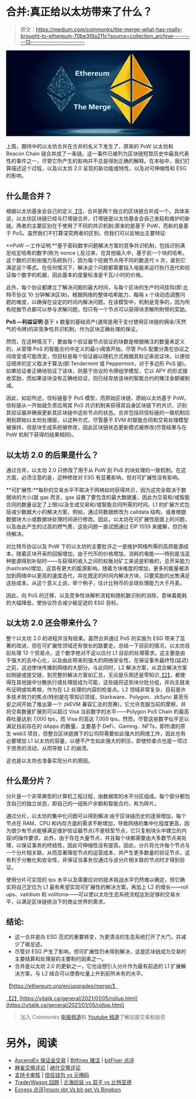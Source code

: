 # 合并:真正给以太坊带来了什么？

> 原文：<https://medium.com/coinmonks/the-merge-what-has-really-brought-to-ethereum-70be3f8a211c?source=collection_archive---------13----------------------->

![](img/52468764fb2f992bda625c28d7f5f221.png)

上周，期待中的以太坊合并在合并的名义下发生了，原来的 PoW 以太坊和 Beacon Chain 链合并成了一条链。这一事件已被列为区块链短暂历史中最具代表性的事件之一，尽管它所产生的影响并不总是得到正确的解释。在本帖中，我们打算描述这个过程，以及以太坊 2.0 呈现的新功能或特性，以及对可伸缩性和 ESG 的影响。

## **什么是合并？**

根据以太坊基金会自己的定义[【1】](#_ftn1)，合并是两个独立的区块链合并成一个。具体来说，以太坊区块链已经与灯塔链合并，灯塔链是以太坊基金会自己发起和维护的新链。两者的主要区别在于使用了不同的共识机制:原来的是基于 PoW，而新的是基于 PoS。虽然我们不打算深究两者的区别，但我们可以反映出主要特征:

**PoW —工作证明:**基于密码数学问题解决方案的竞争共识机制，包括识别满足给定哈希的数字(称为 nonce ),反过来，在其他输入中，基于前一个块的哈希。这个数的识别由强力系统执行，因为每个挖掘节点用不同的数迭代 n 次，直到它满足这个等式。在任何情况下，解决这个问题都需要投入电能来运行执行迭代和验证每个数字的机器，因此基本的度量标准是千瓦/小时的价格。

此外，每个协议都建立了解决问题的最大时间，与每个区块的生产时间挂钩(即:比特币协议 10 分钟解决区块)。根据网络的整体哈希能力，每隔 x 个块动态调整问题的难度，以确保在设定的时间内解决问题。在该模型中，机制是竞争的，因为所有挖掘节点都可以参与求解问题，但只有一个节点可以获得块求解所附带的奖励。

**PoS —利益证明**:基于 x 数量的基础资产(通常是用于支付使用区块链的佣金/天然气的令牌)的非竞争性共识机制，作为区块正确处理的保证。

然而，在这种情况下，要由每个验证器节点验证的块数是根据赌注的数量来定义的，从管理 PoS 的智能合约中定义的最小阈值开始。尽管 PoS 配置分类在协议之间改变或可能改变，但目标是每个验证器以随机方式根据其标记来验证块，以便验证顺序的定义取决于算法(即:Tendermint 或 Peppermint，对于多边形 PoS 链)。如果验证者正确地验证了该块，则基于协议的令牌组学模型，它以 APY 的形式接收奖励，而如果该块没有正确地验证，则已经存放该块的智能合约的赌注金额被削减。

因此，如前所述，信标链基于 PoS 模型，而原始区块链、原始以太坊基于 PoW。信标链从一开始就负责应用其 PoS 共识机制来获得其自身区块链下的共识，识别其验证器并确保更新其区块链中这些节点的状态。合并包括将信标链的一致机制应用到原始以太坊处理层，以这种方式，尽管基于 EVM 的智能合同和交易处理模型被保持，但是块生成系统被修改，因此区块链状态更新模式被修改(尽管结果与在 PoW 机制下获得的结果相同)。

## **以太坊 2.0 的后果是什么？**

通过合并，以太坊 2.0 只修改了用于从 PoW 到 PoS 的块处理的一致机制。在这方面，必须注意的是，这种修改对 ESG 有显著影响，但对可扩展性没有影响。

**可扩展性:**每秒的交易水平不取决于网络如何获得共识，因为这完全取决于数据块的大小(就 gas 而言，gas 设置了要包含的最大数据量，因此为交易和/或智能合同的数量设定了上限)以及生成交易和/或智能合同所需的时间。L1 的扩展方式包括减少数据大小的解决方案，例如，通过将数据修改为 calldata 结构，或者根据数据块大小或数据块处理时间进行修改。因此，以太坊在可扩展性层面上的问题，以及由此产生的过高的燃气费，这些问题一直试图通过 EIP 1559 来缓解，但仍有待解决。

对比特币协议以及 PoW 下的以太坊的主要批评之一是维护网络所需的高昂能源成本。随着区块开采的回报增加，由于代币的价格增加，消耗的电能——特别是当这种能源得到补贴时——与获得的收入之间的权衡对矿工来说是积极的，总开采能力(hashrate)增加，这具有更大的能源影响。随着方块难度的增加，更多的能量被添加到网络中以更高的速度迭代，并在既定的时间内解决方块，只要奖励的出售满足这些成本。从这个意义上说，举个例子，估计比特币的全球处理能力大于丹麦。

因此，向 PoS 的迁移，以及竞争性块解析流程和随机数识别的消除，意味着能耗的大幅降低，使协议符合减少碳足迹的 ESG 目标。

## **以太坊 2.0 还会带来什么？**

整个以太坊 2.0 的进程并没有结束。虽然合并通过 PoS 的实施为 ESG 带来了显著的改进，但在可扩展性领域还有很长的路要走。总结一下目前的情况，以太坊目前处理 13 个贸易点，这个数字绝对不足以应付 L1 目前的处理需求。这主要是由于强大的去中心化，以及由此带来的强大的网络安全性，在保证事务最终性(延迟)之前，这迫使块传播到网络的大部分。与此同时，L2 解决方案，从混合解决方案如侧链或提交链，到完整的解决方案如汇总，无论是乐观还是零知识[【2】](#_ftn2)，都使得在其他链中分散执行或处理层成为可能，这些链将这些块分批分组，并向主链发布证明或哈希根，作为在 L2 处理的内容的检查点。L2 领域非常复杂，目前是许多技术努力的焦点(特别是在零知识领域，Starkware、Polygon、zkSync 甚至币安之间开始了推出第一个 zkEVM 兼容汇总的竞赛)，它允许克服当前的摩擦，并将交易数量扩展到可以超过 Visa 当前数字的水平——Polygon PoS Chain 的最高吞吐量达到 7,000 tps，而 Visa 的高达 7,000 tps。然而，尽管这些数字似乎足以满足目前存在的 dApps 的数量，主要基于 DeFi、Gaming、NFTs，即所谓的原生 web3 项目，但整合区块链旗下的公司将需要如此强大的网络工作，因此也有必要增加 L1 以太坊的容量，以便不产生如此强大的积压，即使检查点也是一项过于昂贵的活动，从而导致 L2 的崩溃。

这也是以太坊也准备实现分片的原因。

## **什么是分片？**

分片是一个非常典型的计算机工程过程，由数据库的水平分区组成。每个部分都包含自己的独立状态，即自己的一组账户余额和智能合约，称为碎片。

通过分片，以太坊的集中化问题可以得到解决:由于区块链历史的逐渐增加，每个节点在 RAM、CPU 和内存方面的需求不断增加，导致网络的集中化程度更高，因为很少有节点能够满足维护验证器节点(不是轻型节点，它只复制块头中建立的内容)的操作要求。此外，由于存在大量节点，并且每个块都需要由大多数节点来处理，以保证事务的终结性，因此可伸缩性没有提高。因此，分片将允许每个节点与一个分片相关联，从而显著降低节点的运营成本，并产生更多数量的验证节点，这有利于分散化和安全性，并保证当事务仅通过与该分片相关联的节点时才得到验证。

使用分片可实现的 tps 水平以及需要应对的技术挑战水平仍然难以确定，但它确实将自己定位为 L1 最有希望实现可扩展性的解决方案，再加上 L2 的增长——roll ups、validium 和 volitions——可以使以太坊生态系统流程达到足够的交易水平，以满足区块链统治下的商业世界的需求。

## **结论:**

*   这一合并是向 ESG 范式的重要转变，为更清洁的生态系统打开了大门，并减少了碳足迹。
*   尽管对 ESG 产生了影响，但可扩展性仍未得到解决，这是区块链成为交易的主要结算和处理层的主要制约因素之一。
*   合并是以太坊 2.0 的更新之一，它也设想引入分片作为最有前途的 L1 扩展解决方案，与 L2 结合可以使吞吐量上升到前所未有的水平。

【https://ethereum.org/en/upgrades/merge/】

[【2】](#_ftnref2)[https://vitalik.ca/general/2021/01/05/rollup.html](https://vitalik.ca/general/2021/01/05/rollup.html)

> 加入 Coinmonks [电报频道](https://t.me/coincodecap)和 [Youtube 频道](https://www.youtube.com/c/coinmonks/videos)了解加密交易和投资

# 另外，阅读

*   [AscendEx 保证金交易](https://coincodecap.com/ascendex-margin-trading) | [Bitfinex 赌注](https://coincodecap.com/bitfinex-staking) | [bitFlyer 点评](https://coincodecap.com/bitflyer-review)
*   [麻雀交换评论](https://coincodecap.com/sparrow-exchange-review) | [纳什交换评论](https://coincodecap.com/nash-exchange-review)
*   [支持卡审核](https://coincodecap.com/uphold-card-review) | [信任钱包 vs 元掩码](https://coincodecap.com/trust-wallet-vs-metamask)
*   [TraderWagon 回顾](https://coincodecap.com/traderwagon-review) | [北海巨妖 vs 双子 vs 比特亚德](https://coincodecap.com/kraken-vs-gemini-vs-bityard)
*   [Exness 点评](https://coincodecap.com/exness-review)|[moon xbt Vs bit get Vs Bingbon](https://coincodecap.com/bingbon-vs-bitget-vs-moonxbt)